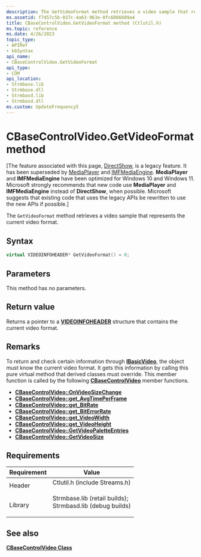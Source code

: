 ```yaml
---
description: The GetVideoFormat method retrieves a video sample that represents the current video format.
ms.assetid: f7457c5b-037c-4a63-963e-0fc6086609a4
title: CBaseControlVideo.GetVideoFormat method (Ctlutil.h)
ms.topic: reference
ms.date: 4/26/2023
topic_type: 
- APIRef
- kbSyntax
api_name: 
- CBaseControlVideo.GetVideoFormat
api_type: 
- COM
api_location: 
- Strmbase.lib
- Strmbase.dll
- Strmbasd.lib
- Strmbasd.dll
ms.custom: UpdateFrequency5
---
```


# CBaseControlVideo.GetVideoFormat method

\[The feature associated with this page, [DirectShow](/windows/win32/directshow/directshow), is a legacy feature. It has been superseded by [MediaPlayer](/uwp/api/Windows.Media.Playback.MediaPlayer) and [IMFMediaEngine](/windows/win32/api/mfmediaengine/nn-mfmediaengine-imfmediaengine). **MediaPlayer** and **IMFMediaEngine** have been optimized for Windows 10 and Windows 11. Microsoft strongly recommends that new code use **MediaPlayer** and **IMFMediaEngine** instead of **DirectShow**, when possible. Microsoft suggests that existing code that uses the legacy APIs be rewritten to use the new APIs if possible.\]

The `GetVideoFormat` method retrieves a video sample that represents the current video format.

## Syntax


```C++
virtual VIDEOINFOHEADER* GetVideoFormat() = 0;
```



## Parameters

This method has no parameters.

## Return value

Returns a pointer to a [**VIDEOINFOHEADER**](/previous-versions/windows/desktop/api/amvideo/ns-amvideo-videoinfoheader) structure that contains the current video format.

## Remarks

To return and check certain information through [**IBasicVideo**](/windows/desktop/api/Control/nn-control-ibasicvideo), the object must know the current video format. It gets this information by calling this pure virtual method that derived classes must override. This member function is called by the following [**CBaseControlVideo**](cbasecontrolvideo.md) member functions.

-   [**CBaseControlVideo::OnVideoSizeChange**](cbasecontrolvideo-onvideosizechange.md)
-   [**CBaseControlVideo::get\_AvgTimePerFrame**](cbasecontrolvideo-get-avgtimeperframe.md)
-   [**CBaseControlVideo::get\_BitRate**](cbasecontrolvideo-get-bitrate.md)
-   [**CBaseControlVideo::get\_BitErrorRate**](cbasecontrolvideo-get-biterrorrate.md)
-   [**CBaseControlVideo::get\_VideoWidth**](cbasecontrolvideo-get-videowidth.md)
-   [**CBaseControlVideo::get\_VideoHeight**](cbasecontrolvideo-get-videoheight.md)
-   [**CBaseControlVideo::GetVideoPaletteEntries**](cbasecontrolvideo-getvideopaletteentries.md)
-   [**CBaseControlVideo::GetVideoSize**](cbasecontrolvideo-getvideosize.md)

## Requirements



| Requirement | Value |
|--------------------|--------------------------------------------------------------------------------------------------------------------------------------------------------------------------------------------|
| Header<br/>  | <dl> <dt>Ctlutil.h (include Streams.h)</dt> </dl>                                                                                   |
| Library<br/> | <dl> <dt>Strmbase.lib (retail builds); </dt> <dt>Strmbasd.lib (debug builds)</dt> </dl> |



## See also

<dl> <dt>

[**CBaseControlVideo Class**](cbasecontrolvideo.md)
</dt> </dl>

 

 




